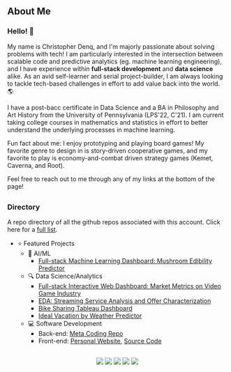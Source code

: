 ## About Me

### Hello! 👋 

My name is Christopher Denq, and I'm majorly passionate about solving problems with tech! I am particularly interested in the intersection between scalable code and predictive analytics (eg. machine learning engineering), and I have experience within **full-stack development** and **data science** alike. As an avid self-learner and serial project-builder, I am always looking to tackle tech-based challenges in effort to add value back into the world. 🌎 

I have a post-bacc certificate in Data Science and a BA in Philosophy and Art History from the University of Pennsylvania (LPS'22, C'21). I am current taking college courses in mathematics and statistics in effort to better understand the underlying processes in machine learning.

Fun fact about me: I enjoy prototyping and playing board games! My favorite genre to design in is story-driven cooperative games, and my favorite to play is economy-and-combat driven strategy games (Kemet, Caverna, and Root).

Feel free to reach out to me through any of my links at the bottom of the page!

##
### **Directory**

A repo directory of all the github repos associated with this account. Click here for a [full list](https://github.com/cdenq/my-directory).

- ⭐ Featured Projects
    - 🧠 AI/ML
        - [Full-stack Machine Learning Dashboard: Mushroom Edibility Predictor](https://github.com/cdenq/mushroom-edibility-predictor-web-app)
    - 🔍 Data Science/Analytics
        - [Full-stack Interactive Web Dashboard: Market Metrics on Video Game Industry](https://github.com/cdenq/web-dashboard-of-video-game-industry)
        - [EDA: Streaming Service Analysis and Offer Characterization](https://github.com/cdenq/streaming-service-analysis-and-offer-characterization)
        - [Bike Sharing Tableau Dashboard](https://github.com/cdenq/bike-sharing-tableau-dashboard)
        - [Ideal Vacation by Weather Predictor](https://github.com/cdenq/ideal-vacation-by-weather-predictor)
    - 💻 Software Development
        - Back-end: [Meta Coding Repo](https://github.com/cdenq/my-meta-coding-repo)
        - Front-end: [Personal Website](https://cdenq.github.io/), [Source Code](https://github.com/cdenq/cdenq.github.io)

##
<p align="center" width="100%">
  <a href="https://www.linkedin.com/in/christopherdenq/"><img src="https://img.shields.io/badge/linkedin-%230077B5.svg?&style=for-the-badge&logo=linkedin&logoColor=white"></a>
  <a href="https://github.com/cdenq"><img src="https://img.shields.io/badge/-Github-333?style=for-the-badge&logo=GitHub&logoColor=white"></a>
  <a href="https://cdenq.github.io/"><img src="https://img.shields.io/badge/Blogger-FF5722?style=for-the-badge&logo=blogger&logoColor=white"></a>
  <a href="mailto:christopherdenq@gmail.com"><img src="https://img.shields.io/badge/-Gmail-c14438?style=for-the-badge&logo=Gmail&logoColor=white"></a>
  <a href="https://discordapp.com/users/122537517835616257"><img src="https://img.shields.io/badge/Discord-7289DA?style=for-the-badge&logo=discord&logoColor=white">
</p>
